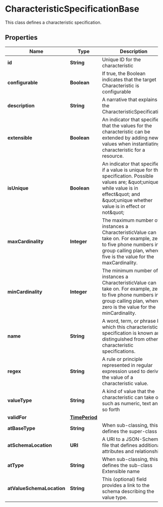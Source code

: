 

# CharacteristicSpecificationBase

This class defines a characteristic specification.
## Properties

Name | Type | Description | Notes
------------ | ------------- | ------------- | -------------
**id** | **String** | Unique ID for the characteristic |  [optional]
**configurable** | **Boolean** | If true, the Boolean indicates that the target Characteristic is configurable |  [optional]
**description** | **String** | A narrative that explains the CharacteristicSpecification. |  [optional]
**extensible** | **Boolean** | An indicator that specifies that the values for the characteristic can be extended by adding new values when instantiating a characteristic for a resource. |  [optional]
**isUnique** | **Boolean** | An indicator that specifies if a value is unique for the specification. Possible values are; \&quot;unique while value is in effect\&quot; and \&quot;unique whether value is in effect or not\&quot; |  [optional]
**maxCardinality** | **Integer** | The maximum number of instances a CharacteristicValue can take on. For example, zero to five phone numbers in a group calling plan, where five is the value for the maxCardinality. |  [optional]
**minCardinality** | **Integer** | The minimum number of instances a CharacteristicValue can take on. For example, zero to five phone numbers in a group calling plan, where zero is the value for the minCardinality. |  [optional]
**name** | **String** | A word, term, or phrase by which this characteristic specification is known and distinguished from other characteristic specifications. |  [optional]
**regex** | **String** | A rule or principle represented in regular expression used to derive the value of a characteristic value. |  [optional]
**valueType** | **String** | A kind of value that the characteristic can take on, such as numeric, text and so forth |  [optional]
**validFor** | [**TimePeriod**](TimePeriod.md) |  |  [optional]
**atBaseType** | **String** | When sub-classing, this defines the super-class |  [optional]
**atSchemaLocation** | **URI** | A URI to a JSON-Schema file that defines additional attributes and relationships |  [optional]
**atType** | **String** | When sub-classing, this defines the sub-class Extensible name |  [optional]
**atValueSchemaLocation** | **String** | This (optional) field provides a link to the schema describing the value type. |  [optional]



